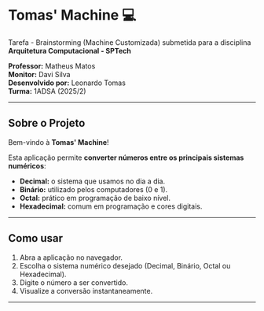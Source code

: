 # Tomas' Machine 💻

Tarefa - Brainstorming (Machine Customizada) submetida para a disciplina **Arquitetura Computacional - SPTech**  

**Professor:** Matheus Matos  
**Monitor:** Davi Silva  
**Desenvolvido por:** Leonardo Tomas  
**Turma:** 1ADSA (2025/2)  

---

## Sobre o Projeto

Bem-vindo à **Tomas' Machine**!  

Esta aplicação permite **converter números entre os principais sistemas numéricos**:

- **Decimal:** o sistema que usamos no dia a dia.  
- **Binário:** utilizado pelos computadores (0 e 1).  
- **Octal:** prático em programação de baixo nível.  
- **Hexadecimal:** comum em programação e cores digitais.  

---

## Como usar

1. Abra a aplicação no navegador.  
2. Escolha o sistema numérico desejado (Decimal, Binário, Octal ou Hexadecimal).  
3. Digite o número a ser convertido.  
4. Visualize a conversão instantaneamente.  

---

